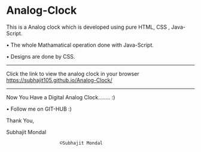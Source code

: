 # Analog-Clock
This is a Analog clock which is developed using pure HTML, CSS , Java-Script.


• The whole Mathamatical operation done with Java-Script.

• Designs are done by CSS.


-------------------------------------------------------------------------------------

Click the link to view the analog clock in your browser
https://subhajit105.github.io/Analog-Clock/

-------------------------------------------------------------------------------------

Now You Have a Digital Analog Clock........ :)

• Follow me on GIT-HUB :)

						
Thank You,

Subhajit Mondal

						©Subhajit Mondal
